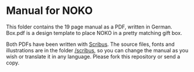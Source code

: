 # Manual for NOKO
This folder contains the 19 page manual as a PDF, written in German. Box.pdf is a design template to place NOKO in a
pretty matching gift box.

Both PDFs have been written with [Scribus](http://www.scribus.net). The source files, fonts and illustrations are
in the folder [/scribus](https://github.com/NikolaiRadke/NOKO/tree/master/manual/scribus), so you can change the manual as you wish or translate it in any language. Please fork this repository or send a copy.
